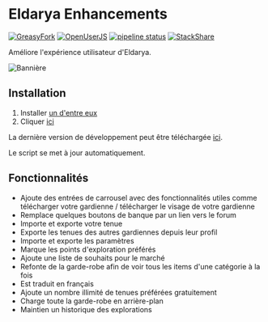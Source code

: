 # Eldarya Enhancements

[![GreasyFork](https://img.shields.io/badge/dynamic/json?color=%23990000&label=GreasyFork&query=total_installs&suffix=%20installs&url=https%3A%2F%2Fgreasyfork.org%2Fscripts%2F426533.json)](https://greasyfork.org/scripts/426533)
[![OpenUserJS](https://img.shields.io/badge/dynamic/json?color=%232c3e50&label=OpenUserJS&query=%24.OpenUserJS.installs%5B0%5D.value&suffix=%20installs&url=https%3A%2F%2Fopenuserjs.org%2Fmeta%2FNatoBoram%2FEldarya_Enhancements.meta.json)](https://openuserjs.org/scripts/NatoBoram/Eldarya_Enhancements)
[![pipeline status](https://gitlab.com/NatoBoram/eldarya-enhancements/badges/master/pipeline.svg)](https://gitlab.com/NatoBoram/eldarya-enhancements/-/commits/master)
[![StackShare](https://img.shields.io/badge/tech-stack-0690fa.svg?style=flat)](https://stackshare.io/NatoBoram/eldarya-enhancements)

Améliore l'expérience utilisateur d'Eldarya.

![Bannière](https://gitlab.com/NatoBoram/eldarya-enhancements/-/raw/master/images/carousel_eldarya_enhancements.png)

## Installation

1. Installer [un d'entre eux](https://github.com/OpenUserJS/OpenUserJS.org/wiki/Userscript-Beginners-HOWTO#how-do-i-get-going)
2. Cliquer [ici](https://natoboram.gitlab.io/eldarya-enhancements/eldarya-enhancements.min.user.js)

La dernière version de développement peut être téléchargée [ici](https://gitlab.com/NatoBoram/eldarya-enhancements/-/jobs/artifacts/develop/raw/dist/eldarya-enhancements.min.user.js?job=deploy).

Le script se met à jour automatiquement.

## Fonctionnalités

- Ajoute des entrées de carrousel avec des fonctionnalités utiles comme
  télécharger votre gardienne / télécharger le visage de votre gardienne
- Remplace quelques boutons de banque par un lien vers le forum
- Importe et exporte votre tenue
- Exporte les tenues des autres gardiennes depuis leur profil
- Importe et exporte les paramètres
- Marque les points d'exploration préférés
- Ajoute une liste de souhaits pour le marché
- Refonte de la garde-robe afin de voir tous les items d'une catégorie à la fois
- Est traduit en français
- Ajoute un nombre illimité de tenues préférées gratuitement
- Charge toute la garde-robe en arrière-plan
- Maintien un historique des explorations
